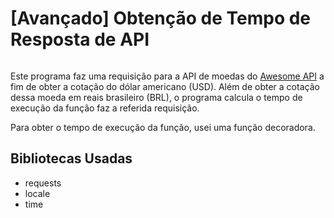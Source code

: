 # [Avançado] Obtenção de Tempo de Resposta de API
<img alt="" src="https://img.shields.io/badge/Python-3776AB?style=for-the-badge&logo=python&logoColor=white">

Este programa faz uma requisição para a API de moedas do [Awesome API](https://docs.awesomeapi.com.br/api-de-moedas) a fim de obter a cotação do dólar americano (USD).
Além de obter a cotação dessa moeda em reais brasileiro (BRL), o programa calcula o tempo de execução da função faz a referida requisição.

Para obter o tempo de execução da função, usei uma função decoradora.

## Bibliotecas Usadas

- requests
- locale
- time